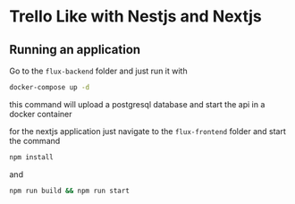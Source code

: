 # Trello Like with Nestjs and Nextjs

## Running an application

Go to the `flux-backend` folder and just run it with 
```bash
docker-compose up -d
```
this command will upload a postgresql database and start the api in a docker container

for the nextjs application just navigate to the `flux-frontend` folder and start the command

```bash 
npm install
```
and
```bash
npm run build && npm run start
```
